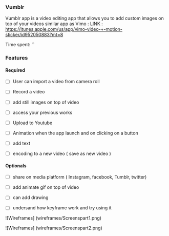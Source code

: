 ### Vumblr
Vumblr app is a video editing app that allows you to add custom images on top of your videos
similar app as Vimo : LINK : https://itunes.apple.com/us/app/vimo-video-+-motion-sticker/id952050883?mt=8

Time spent: ``

### Features

#### Required


- [ ] User can import a video from camera roll
- [ ] Record a video
- [ ] add still images on top of video
- [ ] access your previous works

- [ ] Upload to Youtube
- [ ] Animation when the app launch and on clicking on a button
- [ ] add text
- [ ] encoding to a new video ( save as new video ) 

#### Optionals

- [ ] share on media platform ( Instagram, facebook, Tumblr, twitter)
- [ ] add animate gif on top of video
- [ ] can add drawing
- [ ] undersand how keyframe work and try using it 



![Wireframes]
(wireframes/Screenspart1.png)

![Wireframes]
(wireframes/Screenspart2.png)

